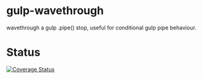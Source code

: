 # gulp-wavethrough
wavethrough a gulp .pipe() stop, useful for conditional gulp pipe behaviour.

# Status
[![Coverage Status](https://coveralls.io/repos/github/pushrocks/gulp-wavethrough/badge.svg?branch=master)](https://coveralls.io/github/pushrocks/gulp-wavethrough?branch=master)
